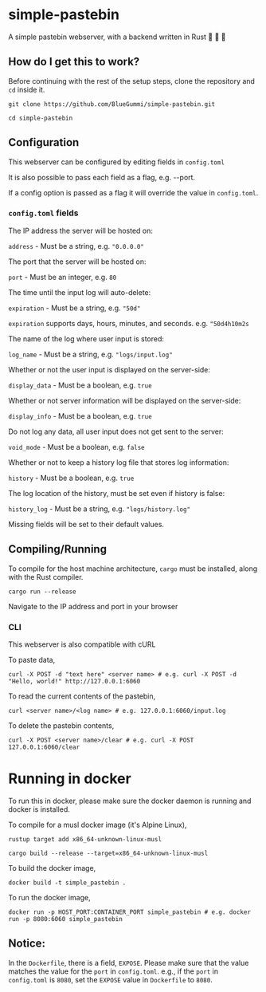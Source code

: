 # simple-pastebin

A simple pastebin webserver, with a backend written in Rust  🚀 🚀 🚀

## How do I get this to work?

Before continuing with the rest of the setup steps, clone the repository and `cd` inside it.

`git clone https://github.com/BlueGummi/simple-pastebin.git`


`cd simple-pastebin`


## Configuration

This webserver can be configured by editing fields in `config.toml`

It is also possible to pass each field as a flag, e.g. --port.

If a config option is passed as a flag it will override the value in `config.toml`.

### `config.toml` fields

The IP address the server will be hosted on:

`address` - Must be a string, e.g. `"0.0.0.0"`

The port that the server will be hosted on:

`port` - Must be an integer, e.g. `80`

The time until the input log will auto-delete:

`expiration` - Must be a string, e.g. `"50d"`


`expiration` supports days, hours, minutes, and seconds. e.g. `"50d4h10m2s`

The name of the log where user input is stored:

`log_name` - Must be a string, e.g. `"logs/input.log"`

Whether or not the user input is displayed on the server-side:

`display_data` - Must be a boolean, e.g. `true`

Whether or not server information will be displayed on the server-side:

`display_info` - Must be a boolean, e.g. `true`

Do not log any data, all user input does not get sent to the server:

`void_mode` - Must be a boolean, e.g. `false`

Whether or not to keep a history log file that stores log information:

`history` - Must be a boolean, e.g. `true`

The log location of the history, must be set even if history is false:

`history_log` - Must be a string, e.g. `"logs/history.log"`

Missing fields will be set to their default values.

## Compiling/Running

To compile for the host machine architecture, `cargo` must be installed, along with the Rust compiler.


`cargo run --release`

Navigate to the IP address and port in your browser

### CLI

This webserver is also compatible with cURL

To paste data,

`curl -X POST -d "text here" <server name> # e.g. curl -X POST -d "Hello, world!" http://127.0.0.1:6060`

To read the current contents of the pastebin,

`curl <server name>/<log name> # e.g. 127.0.0.1:6060/input.log`

To delete the pastebin contents,

`curl -X POST <server name>/clear # e.g. curl -X POST 127.0.0.1:6060/clear`



# Running in docker

To run this in docker, please make sure the docker daemon is running and docker is installed.

To compile for a musl docker image (it's Alpine Linux),

`rustup target add x86_64-unknown-linux-musl`



`cargo build --release --target=x86_64-unknown-linux-musl`


To build the docker image,

`docker build -t simple_pastebin .`

To run the docker image,

`docker run -p HOST_PORT:CONTAINER_PORT simple_pastebin # e.g. docker run -p 8080:6060 simple_pastebin`

## Notice:

In the `Dockerfile`, there is a field, `EXPOSE`. Please make sure that the value matches the value for the `port` in `config.toml`. e.g., if the `port` in `config.toml` is `8080`, set the `EXPOSE` value in `Dockerfile` to `8080`.
